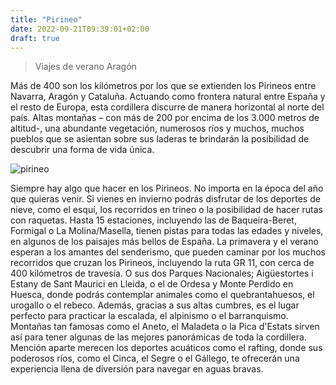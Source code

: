 ```yaml
---
title: "Pirineo"
date: 2022-09-21T09:39:01+02:00
draft: true
---
```


> Viajes de verano
> Aragón

Más de 400 son los kilómetros por los que se extienden los Pirineos entre Navarra, Aragón y Cataluña. Actuando como frontera natural entre España y el resto de Europa, esta cordillera discurre de manera horizontal al norte del país. Altas montañas – con más de 200 por encima de los 3.000 metros de altitud-, una abundante vegetación, numerosos ríos y muchos, muchos pueblos que se asientan sobre sus laderas te brindarán la posibilidad de descubrir una forma de vida única.

![pirineo](https://www.spain.info/.content/images/mapa-comarcas/mapa-pirineos.svg)

Siempre hay algo que hacer en los Pirineos. No importa en la época del año que quieras venir. Si vienes en invierno podrás disfrutar de los deportes de nieve, como el esquí, los recorridos en trineo o la posibilidad de hacer rutas con raquetas. Hasta 15 estaciones, incluyendo las de Baqueira-Beret, Formigal o La Molina/Masella, tienen pistas para todas las edades y niveles, en algunos de los paisajes más bellos de España.
La primavera y el verano esperan a los amantes del senderismo, que pueden caminar por los muchos recorridos que cruzan los Pirineos, incluyendo la ruta GR 11, con cerca de 400 kilómetros de travesía. O sus dos Parques Nacionales; Aigüestortes i Estany de Sant Maurici en Lleida, o el de Ordesa y Monte Perdido en Huesca, donde podrás contemplar animales como el quebrantahuesos, el urogallo o el rebeco.
Además, gracias a sus altas cumbres, es el lugar perfecto para practicar la escalada, el alpinismo o el barranquismo. Montañas tan famosas como el Aneto, el Maladeta o la Pica d'Estats sirven así para tener algunas de las mejores panorámicas de toda la cordillera. Mención aparte merecen los deportes acuáticos como el rafting, donde sus poderosos ríos, como el Cinca, el Segre o el Gállego, te ofrecerán una experiencia llena de diversión para navegar en aguas bravas.